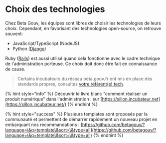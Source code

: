 # Choix des technologies

Chez Beta Gouv, les équipes sont libres de choisir les technologies de leurs choix. Cependant, en favorisant des technologies open-source, on retrouve souvent:

* JavaScript/TypeScript (NodeJS)
* Python ([Django](https://www.djangoproject.com))

Ruby ([Rails](https://rubyonrails.org/)) est aussi utilisé quand cela fonctionne avec le cadre technique de l'administration porteuse. Ce choix doit donc être fait en connaissance de cause.

> Certains incubateurs du réseau beta.gouv.fr ont mis en place des standards propres, consultez [votre référent(e) tech](../gestion-au-quotidien/tech/to-do-liens-avec-les-referents-techs.md).

{% hint style="info" %}
Découvrir le livre blanc "comment réaliser un produit numérique" dans l'administration : sur [https://sillon.incubateur.net](https://sillon.incubateur.net/)
{% endhint %}

{% hint style="success" %}
Plusieurs templates sont proposés par la communauté et permettent de démarrer rapidement un nouveau projet en embarquant nos recommandations : [https://github.com/betagouv/?language=\&q=template\&sort=\&type=all](https://github.com/betagouv/?language=\&q=template\&sort=\&type=all)
{% endhint %}
